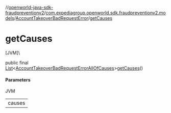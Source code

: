 //[openworld-java-sdk-fraudpreventionv2](../../../index.md)/[com.expediagroup.openworld.sdk.fraudpreventionv2.models](../index.md)/[AccountTakeoverBadRequestError](index.md)/[getCauses](get-causes.md)

# getCauses

[JVM]\

public final [List](https://docs.oracle.com/javase/8/docs/api/java/util/List.html)&lt;[AccountTakeoverBadRequestErrorAllOfCauses](../-account-takeover-bad-request-error-all-of-causes/index.md)&gt;[getCauses](get-causes.md)()

#### Parameters

JVM

| |
|---|
| causes |
